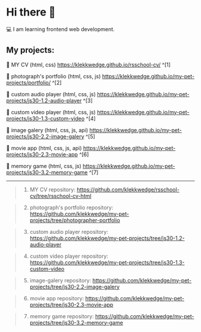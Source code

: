 # Hi there 👋
💻 I am learning frontend web development.

## My projects:

📌 MY CV (html, css) https://klekkwedge.github.io/rsschool-cv/ ^[1]

📌 photograph's portfolio (html, css, js) https://klekkwedge.github.io/my-pet-projects/portfolio/ ^[2]

📌 custom audio player (html, css, js) https://klekkwedge.github.io/my-pet-projects/js30-1.2-audio-player ^[3]

📌 custom video player (html, css, js) https://klekkwedge.github.io/my-pet-projects/js30-1.3-custom-video ^[4]

📌 image galery (html, css, js, api) https://klekkwedge.github.io/my-pet-projects/js30-2.2-image-galery ^[5]

📌 movie app (html, css, js, api) https://klekkwedge.github.io/my-pet-projects/js30-2.3-movie-app ^[6]

📌 memory game (html, css, js) https://klekkwedge.github.io/my-pet-projects/js30-3.2-memory-game ^[7]

***

> 1. MY CV repository: https://github.com/klekkwedge/rsschool-cv/tree/rsschool-cv-html

> 2. photograph's portfolio repository: https://github.com/klekkwedge/my-pet-projects/tree/photographer-portfolio

> 3. custom audio player repository: https://github.com/klekkwedge/my-pet-projects/tree/js30-1.2-audio-player

> 4. custom video player repository: https://github.com/klekkwedge/my-pet-projects/tree/js30-1.3-custom-video

> 5. image-galery repository: https://github.com/klekkwedge/my-pet-projects/tree/js30-2.2-image-galery

> 6. movie app repository: https://github.com/klekkwedge/my-pet-projects/tree/js30-2.3-movie-app

> 7. memory game repository: https://github.com/klekkwedge/my-pet-projects/tree/js30-3.2-memory-game
<!--
**klekkwedge/klekkwedge** is a ✨ _special_ ✨ repository because its `README.md` (this file) appears on your GitHub profile.

Here are some ideas to get you started:

- 🔭 I’m currently working on ...
- 🌱 I’m currently learning ...
- 👯 I’m looking to collaborate on ...
- 🤔 I’m looking for help with ...
- 💬 Ask me about ...
- 📫 How to reach me: ...
- 😄 Pronouns: ...
- ⚡ Fun fact: ...
-->
